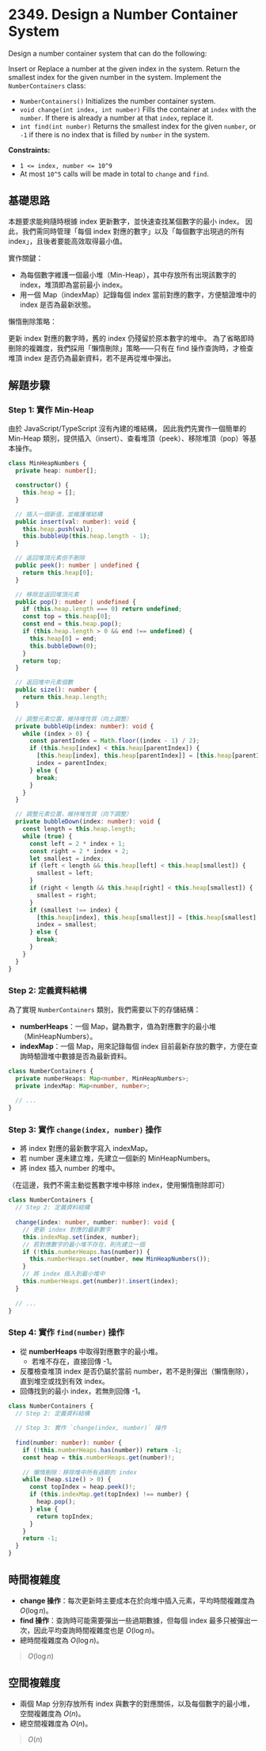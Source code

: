 # 2349. Design a Number Container System

Design a number container system that can do the following:

Insert or Replace a number at the given index in the system.
Return the smallest index for the given number in the system.
Implement the `NumberContainers` class:

- `NumberContainers()` Initializes the number container system.
- `void change(int index, int number)` Fills the container at `index` with the `number`. If there is already a number at that `index`, replace it.
- `int find(int number)` Returns the smallest index for the given `number`, or `-1` if there is no index that is filled by `number` in the system.

**Constraints:**

- `1 <= index, number <= 10^9`
- At most `10^5` calls will be made in total to `change` and `find`.

## 基礎思路

本題要求能夠隨時根據 index 更新數字，並快速查找某個數字的最小 index。
因此，我們需同時管理「每個 index 對應的數字」以及「每個數字出現過的所有 index」，且後者要能高效取得最小值。

實作關鍵：

- 為每個數字維護一個最小堆（Min-Heap），其中存放所有出現該數字的 index，堆頂即為當前最小 index。
- 用一個 Map（indexMap）記錄每個 index 當前對應的數字，方便驗證堆中的 index 是否為最新狀態。

懶惰刪除策略：

更新 index 對應的數字時，舊的 index 仍殘留於原本數字的堆中。
為了省略即時刪除的複雜度，我們採用「懶惰刪除」策略——只有在 find 操作查詢時，才檢查堆頂 index 是否仍為最新資料，若不是再從堆中彈出。

## 解題步驟

### Step 1: 實作 Min-Heap

由於 JavaScript/TypeScript 沒有內建的堆結構，
因此我們先實作一個簡單的 Min-Heap 類別，提供插入（insert）、查看堆頂（peek）、移除堆頂（pop）等基本操作。

```typescript
class MinHeapNumbers {
  private heap: number[];

  constructor() {
    this.heap = [];
  }

  // 插入一個新值，並維護堆結構
  public insert(val: number): void {
    this.heap.push(val);
    this.bubbleUp(this.heap.length - 1);
  }

  // 返回堆頂元素但不刪除
  public peek(): number | undefined {
    return this.heap[0];
  }

  // 移除並返回堆頂元素
  public pop(): number | undefined {
    if (this.heap.length === 0) return undefined;
    const top = this.heap[0];
    const end = this.heap.pop();
    if (this.heap.length > 0 && end !== undefined) {
      this.heap[0] = end;
      this.bubbleDown(0);
    }
    return top;
  }

  // 返回堆中元素個數
  public size(): number {
    return this.heap.length;
  }

  // 調整元素位置，維持堆性質（向上調整）
  private bubbleUp(index: number): void {
    while (index > 0) {
      const parentIndex = Math.floor((index - 1) / 2);
      if (this.heap[index] < this.heap[parentIndex]) {
        [this.heap[index], this.heap[parentIndex]] = [this.heap[parentIndex], this.heap[index]];
        index = parentIndex;
      } else {
        break;
      }
    }
  }

  // 調整元素位置，維持堆性質（向下調整）
  private bubbleDown(index: number): void {
    const length = this.heap.length;
    while (true) {
      const left = 2 * index + 1;
      const right = 2 * index + 2;
      let smallest = index;
      if (left < length && this.heap[left] < this.heap[smallest]) {
        smallest = left;
      }
      if (right < length && this.heap[right] < this.heap[smallest]) {
        smallest = right;
      }
      if (smallest !== index) {
        [this.heap[index], this.heap[smallest]] = [this.heap[smallest], this.heap[index]];
        index = smallest;
      } else {
        break;
      }
    }
  }
}
```

### Step 2: 定義資料結構

為了實現 `NumberContainers` 類別，我們需要以下的存儲結構：

- **numberHeaps**：一個 Map，鍵為數字，值為對應數字的最小堆（MinHeapNumbers）。
- **indexMap**：一個 Map，用來記錄每個 index 目前最新存放的數字，方便在查詢時驗證堆中數據是否為最新資料。

```typescript
class NumberContainers {
  private numberHeaps: Map<number, MinHeapNumbers>;
  private indexMap: Map<number, number>;
  
  // ...
}
```

### Step 3: 實作 `change(index, number)` 操作

- 將 index 對應的最新數字寫入 indexMap。
- 若 number 還未建立堆，先建立一個新的 MinHeapNumbers。
- 將 index 插入 number 的堆中。

（在這邊，我們不需主動從舊數字堆中移除 index，使用懶惰刪除即可）

```typescript
class NumberContainers {
  // Step 2: 定義資料結構
  
  change(index: number, number: number): void {
    // 更新 index 對應的最新數字
    this.indexMap.set(index, number);
    // 若對應數字的最小堆不存在，則先建立一個
    if (!this.numberHeaps.has(number)) {
      this.numberHeaps.set(number, new MinHeapNumbers());
    }
    // 將 index 插入到最小堆中
    this.numberHeaps.get(number)!.insert(index);
  }
  
  // ...
}
```

### Step 4: 實作 `find(number)` 操作

- 從 **numberHeaps** 中取得對應數字的最小堆。
  - 若堆不存在，直接回傳 -1。
- 反覆檢查堆頂 index 是否仍屬於當前 number，若不是則彈出（懶惰刪除），直到堆空或找到有效 index。
- 回傳找到的最小 index，若無則回傳 -1。

```typescript
class NumberContainers {
  // Step 2: 定義資料結構
  
  // Step 3: 實作 `change(index, number)` 操作
  
  find(number: number): number {
    if (!this.numberHeaps.has(number)) return -1;
    const heap = this.numberHeaps.get(number)!;
    
    // 懶惰刪除：移除堆中所有過期的 index
    while (heap.size() > 0) {
      const topIndex = heap.peek()!;
      if (this.indexMap.get(topIndex) !== number) {
        heap.pop();
      } else {
        return topIndex;
      }
    }
    return -1;
  }
}
```

## 時間複雜度

- **change 操作**：每次更新時主要成本在於向堆中插入元素，平均時間複雜度為 $O(\log n)$。
- **find 操作**：查詢時可能需要彈出一些過期數據，但每個 index 最多只被彈出一次，因此平均查詢時間複雜度也是 $O(\log n)$。
- 總時間複雜度為 $O(\log n)$。

> $O(\log n)$

## 空間複雜度

- 兩個 Map 分別存放所有 index 與數字的對應關係，以及每個數字的最小堆，空間複雜度為 $O(n)$。
- 總空間複雜度為 $O(n)$。

> $O(n)$
